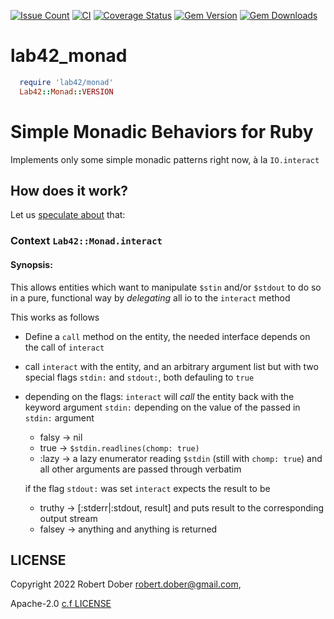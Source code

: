 [![Issue Count](https://codeclimate.com/github/RobertDober/lab42_monad/badges/issue_count.svg)](https://codeclimate.com/github/RobertDober/lab42_monad)
[![CI](https://github.com/robertdober/lab42_monad/workflows/CI/badge.svg)](https://github.com/robertdober/lab42_monad/actions)
[![Coverage Status](https://coveralls.io/repos/github/RobertDober/lab42_monad/badge.svg?branch=master)](https://coveralls.io/github/RobertDober/lab42_monad?branch=master)
[![Gem Version](https://badge.fury.io/rb/lab42_monad.svg)](http://badge.fury.io/rb/lab42_monad)
[![Gem Downloads](https://img.shields.io/gem/dt/lab42_monad.svg)](https://rubygems.org/gems/lab42_monad)

# lab42_monad

```ruby
  require 'lab42/monad'
  Lab42::Monad::VERSION
```

# Simple Monadic Behaviors for Ruby

Implements only some simple monadic patterns right now, à la `IO.interact`

## How does it work?

Let us [speculate about](https://github.com/RobertDober/speculate_about) that:

### Context `Lab42::Monad.interact`

#### Synopsis:

This allows entities which want to manipulate `$stin` and/or `$stdout` to do
so in a pure, functional way by _delegating_ all io to the `interact` method

This works as follows

  - Define a `call` method on the entity, the needed interface depends on the
    call of `interact`

  - call `interact` with the entity, and an arbitrary argument list but with two
    special flags `stdin:` and `stdout:`, both defauling to `true`

  - depending on the flags: `interact` will _call_ the entity back with
    the keyword argument `stdin:` depending on the value of the passed in
    `stdin:` argument
      - falsy -> nil
      - true  -> `$stdin.readlines(chomp: true)`
      - :lazy -> a lazy enumerator reading `$stdin` (still with `chomp: true`)
    and all other arguments are passed through verbatim

    if the flag `stdout:` was set `interact` expects the result to be
      - truthy -> [:stderr|:stdout, result] and puts result to the corresponding output stream
      - falsey  -> anything and anything is returned


## LICENSE

Copyright 2022 Robert Dober robert.dober@gmail.com,

Apache-2.0 [c.f LICENSE](LICENSE)
